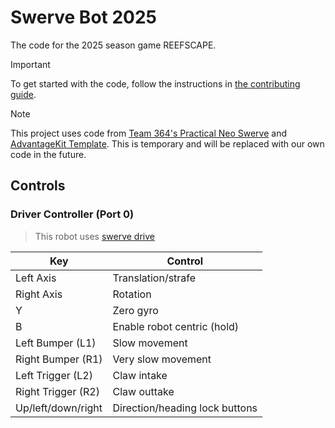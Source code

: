 # Swerve Bot 2025

The code for the 2025 season game REEFSCAPE.

> [!IMPORTANT]
> To get started with the code, follow the instructions in [the contributing guide](CONTRIBUTING.md).

> [!NOTE]
> This project uses code from [Team 364's Practical Neo Swerve](https://github.com/TeamFusion364/PracticalNeoSwerve)
> and [AdvantageKit Template](https://github.com/Mechanical-Advantage/AdvantageKit).
> This is temporary and will be replaced with our own code in the future.

## Controls

### Driver Controller (Port 0)

> This robot uses [swerve drive](https://raidzero-swerve-docs.readthedocs.io/en/latest/Docs/Software/5-Teleop.html#driving)

| Key | Control |
| --- | ------- |
| Left Axis | Translation/strafe |
| Right Axis | Rotation |
| Y | Zero gyro |
| B | Enable robot centric (hold) |
| Left Bumper (L1) | Slow movement |
| Right Bumper (R1) | Very slow movement |
| Left Trigger (L2) | Claw intake |
| Right Trigger (R2) | Claw outtake |
| Up/left/down/right | Direction/heading lock buttons |
